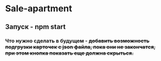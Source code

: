 # Sale-apartment
 
## Запуск - npm start

### Что нужно сделать в будущем - ~~добавить возможность подгрузки карточек с json файла, пока они не закончатся, при этом кнопка показать еще должна скрыться.~~
